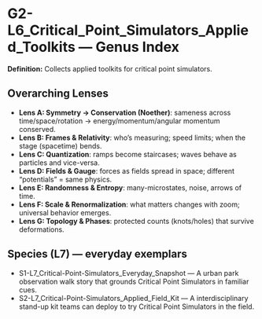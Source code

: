# G2-L6_Critical_Point_Simulators_Applied_Toolkits — Genus Index
**Definition:** Collects applied toolkits for critical point simulators.

## Overarching Lenses

- **Lens A: Symmetry -> Conservation (Noether)**: sameness across time/space/rotation → energy/momentum/angular momentum conserved.
- **Lens B: Frames & Relativity**: who’s measuring; speed limits; when the stage (spacetime) bends.
- **Lens C: Quantization**: ramps become staircases; waves behave as particles and vice-versa.
- **Lens D: Fields & Gauge**: forces as fields spread in space; different “potentials” = same physics.
- **Lens E: Randomness & Entropy**: many-microstates, noise, arrows of time.
- **Lens F: Scale & Renormalization**: what matters changes with zoom; universal behavior emerges.
- **Lens G: Topology & Phases**: protected counts (knots/holes) that survive deformations.

## Species (L7) — everyday exemplars
- S1-L7_Critical-Point-Simulators_Everyday_Snapshot — A urban park observation walk story that grounds Critical Point Simulators in familiar cues.
- S2-L7_Critical-Point-Simulators_Applied_Field_Kit — A interdisciplinary stand-up kit teams can deploy to try Critical Point Simulators in the field.

